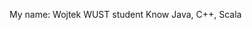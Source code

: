 My name: Wojtek
WUST student
Know Java, C++, Scala
<!---
chewmanji/chewmanji is a ✨ special ✨ repository because its `README.md` (this file) appears on your GitHub profile.
You can click the Preview link to take a look at your changes.
--->
